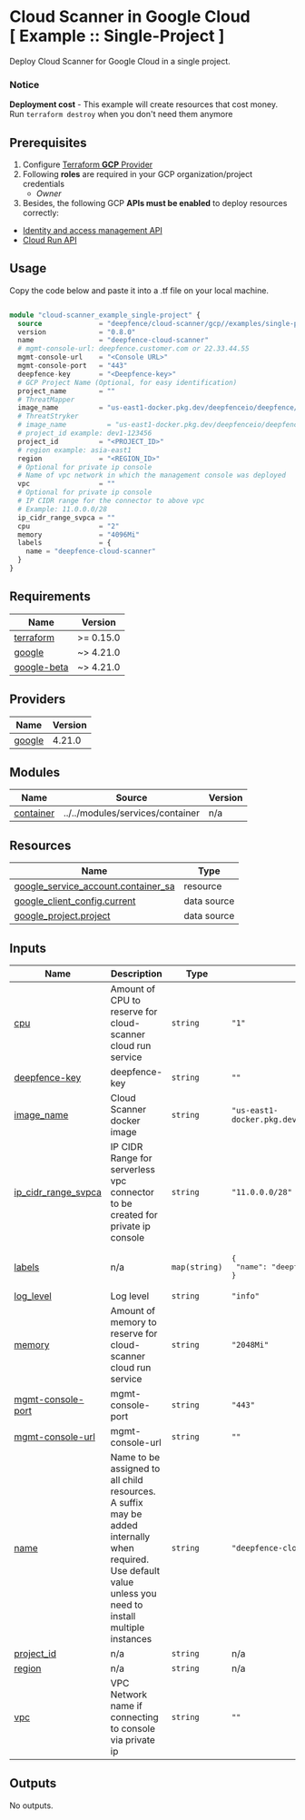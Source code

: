 # Cloud Scanner in Google Cloud<br/>[ Example :: Single-Project ] 

Deploy Cloud Scanner for Google Cloud in a single project.<br/>

### Notice
**Deployment cost** - This example will create resources that cost money.<br/>Run `terraform destroy` when you don't need them anymore

## Prerequisites

1. Configure [Terraform **GCP** Provider](https://registry.terraform.io/providers/hashicorp/google/latest/docs)
2. Following **roles** are required in your GCP organization/project credentials
   * _Owner_
3. Besides, the following GCP **APIs must be enabled** to deploy resources correctly:

* [Identity and access management API](https://console.cloud.google.com/marketplace/product/google/iam.googleapis.com)
* [Cloud Run API](https://console.cloud.google.com/marketplace/product/google/run.googleapis.com)

## Usage
Copy the code below and paste it into a .tf file on your local machine.

```terraform

module "cloud-scanner_example_single-project" {
  source              = "deepfence/cloud-scanner/gcp//examples/single-project"
  version             = "0.8.0"
  name                = "deepfence-cloud-scanner"
  # mgmt-console-url: deepfence.customer.com or 22.33.44.55
  mgmt-console-url    = "<Console URL>"
  mgmt-console-port   = "443"
  deepfence-key       = "<Deepfence-key>"
  # GCP Project Name (Optional, for easy identification)
  project_name        = ""
  # ThreatMapper
  image_name          = "us-east1-docker.pkg.dev/deepfenceio/deepfence/cloud_scanner_ce:2.4.0"
  # ThreatStryker
  # image_name          = "us-east1-docker.pkg.dev/deepfenceio/deepfence/cloud_scanner:2.4.0"
  # project_id example: dev1-123456
  project_id          = "<PROJECT_ID>"
  # region example: asia-east1
  region              = "<REGION_ID>"
  # Optional for private ip console
  # Name of vpc network in which the management console was deployed
  vpc                 = ""
  # Optional for private ip console
  # IP CIDR range for the connector to above vpc
  # Example: 11.0.0.0/28
  ip_cidr_range_svpca = ""
  cpu                 = "2"
  memory              = "4096Mi"
  labels              = {
    name = "deepfence-cloud-scanner"
  }
}
```

## Requirements

| Name | Version |
|------|---------|
| <a name="requirement_terraform"></a> [terraform](#requirement\_terraform) | >= 0.15.0 |
| <a name="requirement_google"></a> [google](#requirement\_google) | ~> 4.21.0 |
| <a name="requirement_google-beta"></a> [google-beta](#requirement\_google-beta) | ~> 4.21.0 |

## Providers

| Name | Version |
|------|---------|
| <a name="provider_google"></a> [google](#provider\_google) | 4.21.0 |

## Modules

| Name | Source | Version |
|------|--------|---------|
| <a name="module_container"></a> [container](#module\_container) | ../../modules/services/container | n/a |

## Resources

| Name | Type |
|------|------|
| [google_service_account.container_sa](https://registry.terraform.io/providers/hashicorp/google/latest/docs/resources/service_account) | resource |
| [google_client_config.current](https://registry.terraform.io/providers/hashicorp/google/latest/docs/data-sources/client_config) | data source |
| [google_project.project](https://registry.terraform.io/providers/hashicorp/google/latest/docs/data-sources/project) | data source |

## Inputs

| Name | Description | Type | Default | Required |
|------|-------------|------|---------|:--------:|
| <a name="input_cpu"></a> [cpu](#input\_cpu) | Amount of CPU to reserve for cloud-scanner cloud run service | `string` | `"1"` | no |
| <a name="input_deepfence-key"></a> [deepfence-key](#input\_deepfence-key) | deepfence-key | `string` | `""` | no |
| <a name="input_image_name"></a> [image\_name](#input\_image\_name) | Cloud Scanner docker image | `string` | `"us-east1-docker.pkg.dev/deepfenceio/deepfence/cloud_scanner_ce:2.4.0"` | no |
| <a name="input_ip_cidr_range_svpca"></a> [ip\_cidr\_range\_svpca](#input\_ip\_cidr\_range\_svpca) | IP CIDR Range for serverless vpc connector to be created for private ip console | `string` | `"11.0.0.0/28"` | no |
| <a name="input_labels"></a> [labels](#input\_labels) | n/a | `map(string)` | <pre>{<br>  "name": "deepfence-cloud-scanner"<br>}</pre> | no |
| <a name="input_log_level"></a> [log\_level](#input\_log\_level) | Log level | `string` | `"info"` | no |
| <a name="input_memory"></a> [memory](#input\_memory) | Amount of memory to reserve for cloud-scanner cloud run service | `string` | `"2048Mi"` | no |
| <a name="input_mgmt-console-port"></a> [mgmt-console-port](#input\_mgmt-console-port) | mgmt-console-port | `string` | `"443"` | no |
| <a name="input_mgmt-console-url"></a> [mgmt-console-url](#input\_mgmt-console-url) | mgmt-console-url | `string` | `""` | no |
| <a name="input_name"></a> [name](#input\_name) | Name to be assigned to all child resources. A suffix may be added internally when required. Use default value unless you need to install multiple instances | `string` | `"deepfence-cloud-scanner"` | no |
| <a name="input_project_id"></a> [project\_id](#input\_project\_id) | n/a | `string` | n/a | yes |
| <a name="input_region"></a> [region](#input\_region) | n/a | `string` | n/a | yes |
| <a name="input_vpc"></a> [vpc](#input\_vpc) | VPC Network name if connecting to console via private ip | `string` | `""` | no |

## Outputs

No outputs.

